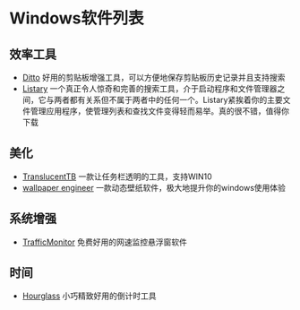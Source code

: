# Windows软件列表
## 效率工具
- [Ditto](https://ditto-cp.sourceforge.io/) 好用的剪贴板增强工具，可以方便地保存剪贴板历史记录并且支持搜索
- [Listary](https://www.listarypro.com/) 一个真正令人惊奇和完善的搜索工具，介于启动程序和文件管理器之间，它与两者都有关系但不属于两者中的任何一个。Listary紧挨着你的主要文件管理应用程序，使管理列表和查找文件变得轻而易举。真的很不错，值得你下载
## 美化
- [TranslucentTB](https://github.com/TranslucentTB/TranslucentTB) 一款让任务栏透明的工具，支持WIN10
- [wallpaper engineer]() 一款动态壁纸软件，极大地提升你的windows使用体验
## 系统增强
- [TrafficMonitor](https://github.com/zhongyang219/TrafficMonitor) 免费好用的网速监控悬浮窗软件

## 时间
- [Hourglass](https://github.com/dziemborowicz/hourglass) 小巧精致好用的倒计时工具
